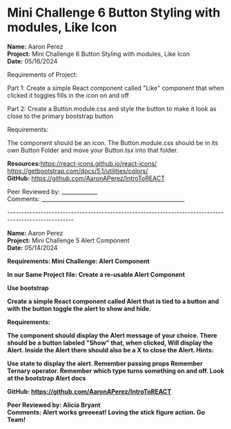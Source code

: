 # Mini Challenge 6 Button Styling with modules, Like Icon


<b>Name:</b> Aaron Perez<br>
<b>Project:</b> Mini Challenge 6 Button Styling with modules, Like Icon <br>
<b>Date:</b> 05/16/2024 <br>

<bold>Requirements of Project:</bold>

Part 1: Create a simple React component called "Like"  component that when clicked it toggles fills in the icon on and off 

Part 2: Create a Button.module.css and style the button to make it look as close to the primary bootstrap button 

<bold>Requirements:</bold>

The component should be an icon.
The Button.module.css should be in its own Button Folder and move your Button.tsx into that folder.


<b>Resources:</b>https://react-icons.github.io/react-icons/<br>
https://getbootstrap.com/docs/5.1/utilities/colors/ <br>
<b>GitHub:</b> https://github.com/AaronAPerez/IntroToREACT <br>


Peer Reviewed by: _____________ <br>
Comments: ____________________________________________________ <br>

------------------------------------------------------------------------------------------------------<br>


<b>Name:</b> Aaron Perez   <br>
<b>Project:</b> Mini Challenge 5 Alert Component  <br>
<b>Date:</b> 05/14/2024 <br>

<b>Requirements:<b> Mini Challenge: Alert Component<br>

<b>In our Same Project file:</b> Create a re-usable Alert Component<br>

Use bootstrap<br>

Create a simple React component called Alert that is tied to a button and with the button toggle the alert to show and hide.<br>

<b>Requirements:</b><br>

The component should display the Alert message of your choice. There should be a button labeled "Show" that, when clicked, Will display the Alert. Inside the Alert there should also be a X to close the Alert. Hints:

Use state to display the alert. Remember passing props Remember Ternary operator. Remember which type turns something on and off. Look at the bootstrap Alert docs


<b>GitHub:</b> https://github.com/AaronAPerez/IntroToREACT    <br>

<b>Peer Reviewed by:</b> Alicia Bryant   <br>
<b>Comments:</b>   Alert works greeeeat! Loving the stick figure action. Go Team!  <br>
